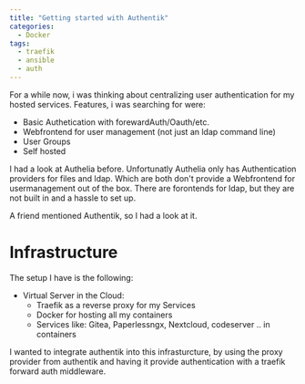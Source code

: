 ```yaml
---
title: "Getting started with Authentik"
categories:
  - Docker
tags:
  - traefik
  - ansible
  - auth
---
```


For a while now, i was thinking about centralizing user authentication for my hosted services. Features, i was searching for were:
- Basic Authetication with forewardAuth/Oauth/etc.
- Webfrontend for user management (not just an ldap command line)
- User Groups
- Self hosted

I had a look at Authelia before. Unfortunatly Authelia only has Authentication providers for files and ldap. Which are both don't provide a Webfrontend for usermanagement out of the box. There are forontends for ldap, but they are not built in and a hassle to set up.

A friend mentioned Authentik, so I had a look at it.

# Infrastructure

The setup I have is the following:

- Virtual Server in the Cloud:
  - Traefik as a reverse proxy for my Services
  - Docker for hosting all my containers
  - Services like: Gitea, Paperlessngx, Nextcloud, codeserver .. in containers

I wanted to integrate authentik into this infrasturcture, by using the proxy provider from authentik and having it provide authentication with a traefik forward auth middleware.

